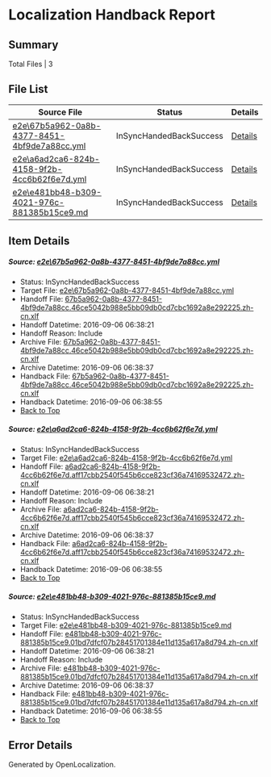 # <a name='report-top'></a> Localization Handback Report

## Summary
 Total Files | 3

## File List
 Source File | Status | Details 
 ----------- | ------ | ------- 
 [e2e\67b5a962-0a8b-4377-8451-4bf9de7a88cc.yml](https://github.com/OpenLocalizationTestOrg/ol-test0/blob/afdc8705691df620f5f816aa8d795da67eab3027/e2e/67b5a962-0a8b-4377-8451-4bf9de7a88cc.yml) | InSyncHandedBackSuccess | [Details](#b400af32cd884cd00994b323ccefd7458ac363a12)
 [e2e\a6ad2ca6-824b-4158-9f2b-4cc6b62f6e7d.yml](https://github.com/OpenLocalizationTestOrg/ol-test0/blob/afdc8705691df620f5f816aa8d795da67eab3027/e2e/a6ad2ca6-824b-4158-9f2b-4cc6b62f6e7d.yml) | InSyncHandedBackSuccess | [Details](#6d0dbf0667171e2bd0a3addc3cf332f48837b51c5)
 [e2e\e481bb48-b309-4021-976c-881385b15ce9.md](https://github.com/OpenLocalizationTestOrg/ol-test0/blob/afdc8705691df620f5f816aa8d795da67eab3027/e2e/e481bb48-b309-4021-976c-881385b15ce9.md) | InSyncHandedBackSuccess | [Details](#cb79a53172038f638fe5ea5808a4ca494d0788516)

## Item Details
##### <a name='b400af32cd884cd00994b323ccefd7458ac363a12'></a> Source: [e2e\67b5a962-0a8b-4377-8451-4bf9de7a88cc.yml](https://github.com/OpenLocalizationTestOrg/ol-test0/blob/afdc8705691df620f5f816aa8d795da67eab3027/e2e/67b5a962-0a8b-4377-8451-4bf9de7a88cc.yml)
* Status: InSyncHandedBackSuccess
* Target File: [e2e\67b5a962-0a8b-4377-8451-4bf9de7a88cc.yml](https://github.com/OpenLocalizationTestOrg/ol-test0-zhcn/blob/01cade4718da6e559f3ebb11e09dead9b484bdad/e2e/67b5a962-0a8b-4377-8451-4bf9de7a88cc.yml)
* Handoff File: [67b5a962-0a8b-4377-8451-4bf9de7a88cc.46ce5042b988e5bb09db0cd7cbc1692a8e292225.zh-cn.xlf](https://github.com/OpenLocalizationTestOrg/ol-test0-handoff/blob/235e8c6a051f5a1c8fac1ede1e9290a4cedb76b6/ol-handoff/OpenLocalizationTestOrg/ol-test0-zhcn/ci/ht/67b5a962-0a8b-4377-8451-4bf9de7a88cc.46ce5042b988e5bb09db0cd7cbc1692a8e292225.zh-cn.xlf)
* Handoff Datetime: 2016-09-06 06:38:21
* Handoff Reason: Include
* Archive File: [67b5a962-0a8b-4377-8451-4bf9de7a88cc.46ce5042b988e5bb09db0cd7cbc1692a8e292225.zh-cn.xlf](https://github.com/OpenLocalizationTestOrg/ol-test0-handoff/blob/eb15ad3a4b165b55c6fbb16b33d198014b5516fa/ol-archive/OpenLocalizationTestOrg/ol-test0-zhcn/ci/ht/67b5a962-0a8b-4377-8451-4bf9de7a88cc.46ce5042b988e5bb09db0cd7cbc1692a8e292225.zh-cn.xlf)
* Archive Datetime: 2016-09-06 06:38:37
* Handback File: [67b5a962-0a8b-4377-8451-4bf9de7a88cc.46ce5042b988e5bb09db0cd7cbc1692a8e292225.zh-cn.xlf](https://github.com/OpenLocalizationTestOrg/ol-test0-handback/blob/94fdf462a0a40eb1e9a66e48c420906033fa3325/ol-handback/OpenLocalizationTestOrg/ol-test0-zhcn/ci/ht/67b5a962-0a8b-4377-8451-4bf9de7a88cc.46ce5042b988e5bb09db0cd7cbc1692a8e292225.zh-cn.xlf)
* Handback Datetime: 2016-09-06 06:38:55
* [Back to Top](#report-top)

##### <a name='6d0dbf0667171e2bd0a3addc3cf332f48837b51c5'></a> Source: [e2e\a6ad2ca6-824b-4158-9f2b-4cc6b62f6e7d.yml](https://github.com/OpenLocalizationTestOrg/ol-test0/blob/afdc8705691df620f5f816aa8d795da67eab3027/e2e/a6ad2ca6-824b-4158-9f2b-4cc6b62f6e7d.yml)
* Status: InSyncHandedBackSuccess
* Target File: [e2e\a6ad2ca6-824b-4158-9f2b-4cc6b62f6e7d.yml](https://github.com/OpenLocalizationTestOrg/ol-test0-zhcn/blob/01cade4718da6e559f3ebb11e09dead9b484bdad/e2e/a6ad2ca6-824b-4158-9f2b-4cc6b62f6e7d.yml)
* Handoff File: [a6ad2ca6-824b-4158-9f2b-4cc6b62f6e7d.aff17cbb2540f545b6cce823cf36a74169532472.zh-cn.xlf](https://github.com/OpenLocalizationTestOrg/ol-test0-handoff/blob/235e8c6a051f5a1c8fac1ede1e9290a4cedb76b6/ol-handoff/OpenLocalizationTestOrg/ol-test0-zhcn/ci/ht/a6ad2ca6-824b-4158-9f2b-4cc6b62f6e7d.aff17cbb2540f545b6cce823cf36a74169532472.zh-cn.xlf)
* Handoff Datetime: 2016-09-06 06:38:21
* Handoff Reason: Include
* Archive File: [a6ad2ca6-824b-4158-9f2b-4cc6b62f6e7d.aff17cbb2540f545b6cce823cf36a74169532472.zh-cn.xlf](https://github.com/OpenLocalizationTestOrg/ol-test0-handoff/blob/eb15ad3a4b165b55c6fbb16b33d198014b5516fa/ol-archive/OpenLocalizationTestOrg/ol-test0-zhcn/ci/ht/a6ad2ca6-824b-4158-9f2b-4cc6b62f6e7d.aff17cbb2540f545b6cce823cf36a74169532472.zh-cn.xlf)
* Archive Datetime: 2016-09-06 06:38:37
* Handback File: [a6ad2ca6-824b-4158-9f2b-4cc6b62f6e7d.aff17cbb2540f545b6cce823cf36a74169532472.zh-cn.xlf](https://github.com/OpenLocalizationTestOrg/ol-test0-handback/blob/94fdf462a0a40eb1e9a66e48c420906033fa3325/ol-handback/OpenLocalizationTestOrg/ol-test0-zhcn/ci/ht/a6ad2ca6-824b-4158-9f2b-4cc6b62f6e7d.aff17cbb2540f545b6cce823cf36a74169532472.zh-cn.xlf)
* Handback Datetime: 2016-09-06 06:38:55
* [Back to Top](#report-top)

##### <a name='cb79a53172038f638fe5ea5808a4ca494d0788516'></a> Source: [e2e\e481bb48-b309-4021-976c-881385b15ce9.md](https://github.com/OpenLocalizationTestOrg/ol-test0/blob/afdc8705691df620f5f816aa8d795da67eab3027/e2e/e481bb48-b309-4021-976c-881385b15ce9.md)
* Status: InSyncHandedBackSuccess
* Target File: [e2e\e481bb48-b309-4021-976c-881385b15ce9.md](https://github.com/OpenLocalizationTestOrg/ol-test0-zhcn/blob/01cade4718da6e559f3ebb11e09dead9b484bdad/e2e/e481bb48-b309-4021-976c-881385b15ce9.md)
* Handoff File: [e481bb48-b309-4021-976c-881385b15ce9.01bd7dfcf07b28451701384e11d135a617a8d794.zh-cn.xlf](https://github.com/OpenLocalizationTestOrg/ol-test0-handoff/blob/235e8c6a051f5a1c8fac1ede1e9290a4cedb76b6/ol-handoff/OpenLocalizationTestOrg/ol-test0-zhcn/ci/ht/e481bb48-b309-4021-976c-881385b15ce9.01bd7dfcf07b28451701384e11d135a617a8d794.zh-cn.xlf)
* Handoff Datetime: 2016-09-06 06:38:21
* Handoff Reason: Include
* Archive File: [e481bb48-b309-4021-976c-881385b15ce9.01bd7dfcf07b28451701384e11d135a617a8d794.zh-cn.xlf](https://github.com/OpenLocalizationTestOrg/ol-test0-handoff/blob/eb15ad3a4b165b55c6fbb16b33d198014b5516fa/ol-archive/OpenLocalizationTestOrg/ol-test0-zhcn/ci/ht/e481bb48-b309-4021-976c-881385b15ce9.01bd7dfcf07b28451701384e11d135a617a8d794.zh-cn.xlf)
* Archive Datetime: 2016-09-06 06:38:37
* Handback File: [e481bb48-b309-4021-976c-881385b15ce9.01bd7dfcf07b28451701384e11d135a617a8d794.zh-cn.xlf](https://github.com/OpenLocalizationTestOrg/ol-test0-handback/blob/94fdf462a0a40eb1e9a66e48c420906033fa3325/ol-handback/OpenLocalizationTestOrg/ol-test0-zhcn/ci/ht/e481bb48-b309-4021-976c-881385b15ce9.01bd7dfcf07b28451701384e11d135a617a8d794.zh-cn.xlf)
* Handback Datetime: 2016-09-06 06:38:55
* [Back to Top](#report-top)


## Error Details

Generated by OpenLocalization.
